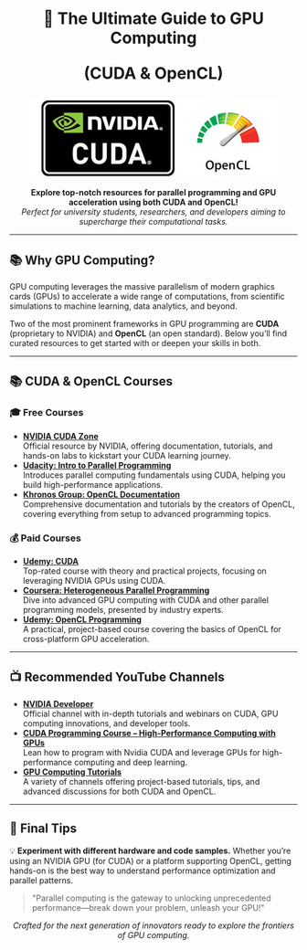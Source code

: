 <!-- README.md -->

<h1 align="center">🚀 The Ultimate Guide to GPU Computing 
  
  
  (CUDA & OpenCL)</h1>

<p align="center">
  <!-- Replace the src below with your actual image path or URL -->
  <img src="https://github.com/NDF-Poli-USP/it-public/blob/main/training/cuda/img_cuda.png" alt="CUDA and OpenCL Logos" width="450">
</p>

<p align="center">
  <b>Explore top-notch resources for parallel programming and GPU acceleration using both CUDA and OpenCL!</b><br>
  <i>Perfect for university students, researchers, and developers aiming to supercharge their computational tasks.</i>
</p>

<hr>

<h2>📚 Why GPU Computing?</h2>

<p>
GPU computing leverages the massive parallelism of modern graphics cards (GPUs) to accelerate a wide range of computations, from scientific simulations to machine learning, data analytics, and beyond. 
</p>
<p>
Two of the most prominent frameworks in GPU programming are <strong>CUDA</strong> (proprietary to NVIDIA) and <strong>OpenCL</strong> (an open standard). Below you’ll find curated resources to get started with or deepen your skills in both.
</p>

<hr>

<h2>📚 CUDA & OpenCL Courses</h2>

<h3>🎓 Free Courses</h3>
<ul>
  <li>
    <strong><a href="https://developer.nvidia.com/cuda-zone">NVIDIA CUDA Zone</a></strong><br>
    Official resource by NVIDIA, offering documentation, tutorials, and hands-on labs to kickstart your CUDA learning journey.
  </li>
  <li>
    <strong><a href="https://www.udacity.com/course/intro-to-parallel-programming--cs344">Udacity: Intro to Parallel Programming</a></strong><br>
    Introduces parallel computing fundamentals using CUDA, helping you build high-performance applications.
  </li>
  <li>
    <strong><a href="https://www.khronos.org/opencl/">Khronos Group: OpenCL Documentation</a></strong><br>
    Comprehensive documentation and tutorials by the creators of OpenCL, covering everything from setup to advanced programming topics.
  </li>
</ul>

<h3>💰 Paid Courses</h3>
<ul>
  <li>
    <strong><a href="https://www.udemy.com/course/arquitetura-e-programacao-de-gpus/?couponCode=CP130525BRGB">Udemy: CUDA </a></strong><br>
    Top-rated course with theory and practical projects, focusing on leveraging NVIDIA GPUs using CUDA.
  </li>
  <li>
    <strong><a href="https://www.coursera.org/learn/heterogeneous-parallel-programming">Coursera: Heterogeneous Parallel Programming</a></strong><br>
    Dive into advanced GPU computing with CUDA and other parallel programming models, presented by industry experts.
  </li>
  <li>
    <strong><a href="https://www.udemy.com/course/opencl-programming/">Udemy: OpenCL Programming</a></strong><br>
    A practical, project-based course covering the basics of OpenCL for cross-platform GPU acceleration.
  </li>
</ul>

<hr>

<h2>📺 Recommended YouTube Channels</h2>

<ul>
  <li>
    <strong><a href="https://www.youtube.com/user/NVIDIADeveloper">NVIDIA Developer</a></strong><br>
    Official channel with in-depth tutorials and webinars on CUDA, GPU computing innovations, and developer tools.
  </li>
  <li>
    <strong><a href="https://youtu.be/86FAWCzIe_4?feature=shared">CUDA Programming Course – High-Performance Computing with GPUs</a></strong><br>
    Lean how to program with Nvidia CUDA and leverage GPUs for high-performance computing and deep learning.
  </li>
  <li>
    <strong><a href="https://www.youtube.com/results?search_query=cuda+opencl+gpu+computing">GPU Computing Tutorials</a></strong><br>
    A variety of channels offering project-based tutorials, tips, and advanced discussions for both CUDA and OpenCL.
  </li>
</ul>

<hr>

<h2>📌 Final Tips</h2>

<p>
  💡 <strong>Experiment with different hardware and code samples.</strong>  
  Whether you’re using an NVIDIA GPU (for CUDA) or a platform supporting OpenCL, getting hands-on is the best way to understand performance optimization and parallel patterns.
</p>

<blockquote>
  "Parallel computing is the gateway to unlocking unprecedented performance—break down your problem, unleash your GPU!"
</blockquote>

<p align="center">
  <i>Crafted for the next generation of innovators ready to explore the frontiers of GPU computing.</i>
</p>
